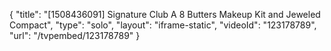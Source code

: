 {
    "title": "[1508436091] Signature Club A 8 Butters Makeup Kit and Jeweled Compact",
    "type": "solo",
    "layout": "iframe-static",
    "videoId": "123178789",
    "url": "\/tvpembed\/123178789"
}